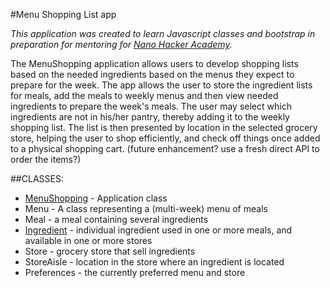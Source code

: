 #Menu Shopping List app

_This application was created to learn Javascript classes and bootstrap in preparation for mentoring for [Nano Hacker Academy](https://www.nanohackers.org/)._

The MenuShopping application allows users to develop shopping lists based on the needed ingredients based on the menus they expect to prepare for the week. The  app allows the user to store the ingredient lists for meals, add the meals to weekly menus and then view needed ingredients to prepare the week's meals. The user may select which ingredients are not in his/her pantry, thereby adding it to the weekly shopping list. The list is then presented by location in the selected grocery store, helping the user to shop efficiently, and check off things once added to a physical shopping cart. (future enhancement? use a fresh direct API to order the items?)

##CLASSES:

* [MenuShopping](menu-shopping.js) - Application class
* Menu - A class representing a (multi-week) menu of meals
* Meal - a meal containing several ingredients
* [Ingredient](MSIngredient.js) - individual ingredient used in one or more meals, and available in one or more stores
* Store - grocery store that sell ingredients
* StoreAisle - location in the store where an ingredient is located
* Preferences - the currently preferred menu and store


